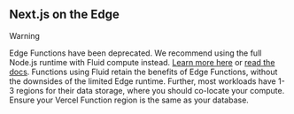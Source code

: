 ## Next.js on the Edge

> [!WARNING]  
> Edge Functions have been deprecated. We recommend using the full Node.js runtime with Fluid compute instead. [Learn more here](https://www.youtube.com/watch?v=G-ngjNfMnvE) or [read the docs](https://vercel.com/docs/functions/fluid-compute). Functions using Fluid retain the benefits of Edge Functions, without the downsides of the limited Edge runtime. Further, most workloads have 1-3 regions for their data storage, where you should co-locate your compute. Ensure your Vercel Function region is the same as your database.
